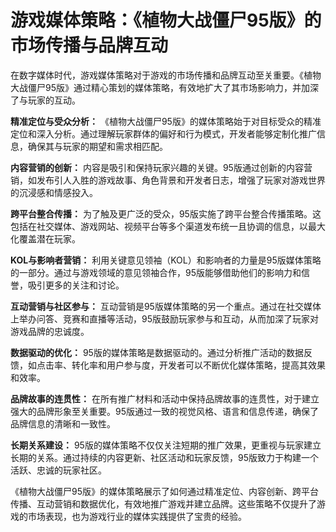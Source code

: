 # 游戏媒体策略：《植物大战僵尸95版》的市场传播与品牌互动

在数字媒体时代，游戏媒体策略对于游戏的市场传播和品牌互动至关重要。《植物大战僵尸95版》通过精心策划的媒体策略，有效地扩大了其市场影响力，并加深了与玩家的互动。

**精准定位与受众分析：**
《植物大战僵尸95版》的媒体策略始于对目标受众的精准定位和深入分析。通过理解玩家群体的偏好和行为模式，开发者能够定制化推广信息，确保其与玩家的期望和需求相匹配。

**内容营销的创新：**
内容是吸引和保持玩家兴趣的关键。95版通过创新的内容营销，如发布引人入胜的游戏故事、角色背景和开发者日志，增强了玩家对游戏世界的沉浸感和情感投入。

**跨平台整合传播：**
为了触及更广泛的受众，95版实施了跨平台整合传播策略。这包括在社交媒体、游戏网站、视频平台等多个渠道发布统一且协调的信息，以最大化覆盖潜在玩家。

**KOL与影响者营销：**
利用关键意见领袖（KOL）和影响者的力量是95版媒体策略的一部分。通过与游戏领域的意见领袖合作，95版能够借助他们的影响力和信誉，吸引更多的关注和讨论。

**互动营销与社区参与：**
互动营销是95版媒体策略的另一个重点。通过在社交媒体上举办问答、竞赛和直播等活动，95版鼓励玩家参与和互动，从而加深了玩家对游戏品牌的忠诚度。

**数据驱动的优化：**
95版的媒体策略是数据驱动的。通过分析推广活动的数据反馈，如点击率、转化率和用户参与度，开发者可以不断优化媒体策略，提高其效果和效率。

**品牌故事的连贯性：**
在所有推广材料和活动中保持品牌故事的连贯性，对于建立强大的品牌形象至关重要。95版通过一致的视觉风格、语言和信息传递，确保了品牌信息的清晰和一致性。

**长期关系建设：**
95版的媒体策略不仅仅关注短期的推广效果，更重视与玩家建立长期的关系。通过持续的内容更新、社区活动和玩家反馈，95版致力于构建一个活跃、忠诚的玩家社区。

《植物大战僵尸95版》的媒体策略展示了如何通过精准定位、内容创新、跨平台传播、互动营销和数据优化，有效地推广游戏并建立品牌。这些策略不仅提升了游戏的市场表现，也为游戏行业的媒体实践提供了宝贵的经验。